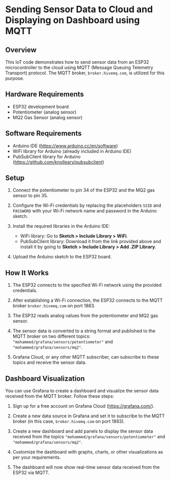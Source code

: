 # Sending Sensor Data to Cloud and Displaying on Dashboard using MQTT

## Overview
This IoT code demonstrates how to send sensor data from an ESP32 microcontroller to the cloud using MQTT (Message Queuing Telemetry Transport) protocol. The MQTT broker, `broker.hivemq.com`, is utilized for this purpose.

## Hardware Requirements
- ESP32 development board
- Potentiometer (analog sensor)
- MQ2 Gas Sensor (analog sensor)

## Software Requirements
- Arduino IDE (https://www.arduino.cc/en/software)
- WiFi library for Arduino (already included in Arduino IDE)
- PubSubClient library for Arduino (https://github.com/knolleary/pubsubclient)

## Setup
1. Connect the potentiometer to pin 34 of the ESP32 and the MQ2 gas sensor to pin 35.

2. Configure the Wi-Fi credentials by replacing the placeholders `SSID` and `PASSWORD` with your Wi-Fi network name and password in the Arduino sketch.

3. Install the required libraries in the Arduino IDE:
   - WiFi library: Go to **Sketch > Include Library > WiFi**.
   - PubSubClient library: Download it from the link provided above and install it by going to **Sketch > Include Library > Add .ZIP Library**.

4. Upload the Arduino sketch to the ESP32 board.

## How It Works
1. The ESP32 connects to the specified Wi-Fi network using the provided credentials.

2. After establishing a Wi-Fi connection, the ESP32 connects to the MQTT broker `broker.hivemq.com` on port 1883.

3. The ESP32 reads analog values from the potentiometer and MQ2 gas sensor.

4. The sensor data is converted to a string format and published to the MQTT broker on two different topics: `"mohammed/grafana/sensors/potentiometer"` and `"mohammed/grafana/sensors/mq2"`.

5. Grafana Cloud, or any other MQTT subscriber, can subscribe to these topics and receive the sensor data.

## Dashboard Visualization
You can use Grafana to create a dashboard and visualize the sensor data received from the MQTT broker. Follow these steps:

1. Sign up for a free account on Grafana Cloud (https://grafana.com/).

2. Create a new data source in Grafana and set it to subscribe to the MQTT broker (in this case, `broker.hivemq.com` on port 1883).

3. Create a new dashboard and add panels to display the sensor data received from the topics `"mohammed/grafana/sensors/potentiometer"` and `"mohammed/grafana/sensors/mq2"`.

4. Customize the dashboard with graphs, charts, or other visualizations as per your requirements.

5. The dashboard will now show real-time sensor data received from the ESP32 via MQTT.
